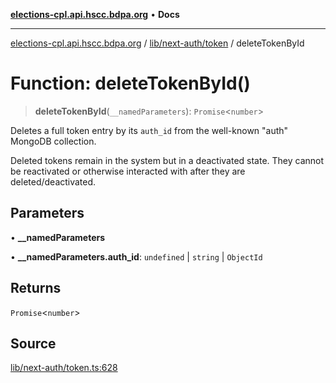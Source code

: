 [**elections-cpl.api.hscc.bdpa.org**](../../../../README.md) • **Docs**

***

[elections-cpl.api.hscc.bdpa.org](../../../../README.md) / [lib/next-auth/token](../README.md) / deleteTokenById

# Function: deleteTokenById()

> **deleteTokenById**(`__namedParameters`): `Promise`\<`number`\>

Deletes a full token entry by its `auth_id` from the well-known "auth"
MongoDB collection.

Deleted tokens remain in the system but in a deactivated state. They cannot
be reactivated or otherwise interacted with after they are
deleted/deactivated.

## Parameters

• **\_\_namedParameters**

• **\_\_namedParameters.auth\_id**: `undefined` \| `string` \| `ObjectId`

## Returns

`Promise`\<`number`\>

## Source

[lib/next-auth/token.ts:628](https://github.com/nhscc/elections_cpl.api.hscc.bdpa.org/blob/46ed5b306a3fd199be2bd28706c3da03542c6da3/lib/next-auth/token.ts#L628)
